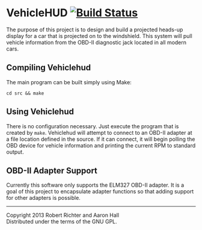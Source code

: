 VehicleHUD [![Build Status][ci-img]][ci-link]
=============================================

The purpose of this project is to design and build a projected heads-up
display for a car that is projected on to the windshield. This system will
pull vehicle information from the OBD-II diagnostic jack located in all modern
cars.

Compiling Vehiclehud
--------------------

The main program can be built simply using Make:

```shell
cd src && make
```

Using Vehiclehud
------------------
There is no configuration necessary. Just execute the program that is created
by ```make```. Vehiclehud will attempt to connect to an OBD-II adapter at a
file location defined in the source. If it can connect, it will begin polling
the OBD device for vehicle information and printing the current RPM to
standard output.

OBD-II Adapter Support
----------------------
Currently this software only supports the ELM327 OBD-II adapter. It is a goal
of this project to encapsulate adapter functions so that adding support for
other adapters is possible.

* * * * * * * * * * * * * * * * * * * * * * * * * * * * * * * * * * * * * * * *

Copyright 2013 Robert Richter and Aaron Hall  
Distributed under the terms of the GNU GPL.

[ci-img]: https://travis-ci.org/Cantido/vehiclehud.png?branch=master
[ci-link]: https://travis-ci.org/Cantido/vehiclehud